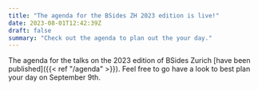 ```yaml
---
title: "The agenda for the BSides ZH 2023 edition is live!"
date: 2023-08-01T12:42:39Z
draft: false
summary: "Check out the agenda to plan out the your day."
---
```


The agenda for the talks on the 2023 edition of BSides Zurich [have been
published]({{< ref "/agenda" >}}). Feel free to go have a look to best plan
your day on September 9th.
